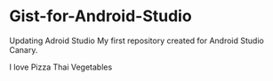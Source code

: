 # Gist-for-Android-Studio
Updating Adroid Studio
My first repository created for Android Studio Canary.

I love Pizza Thai
Vegetables
